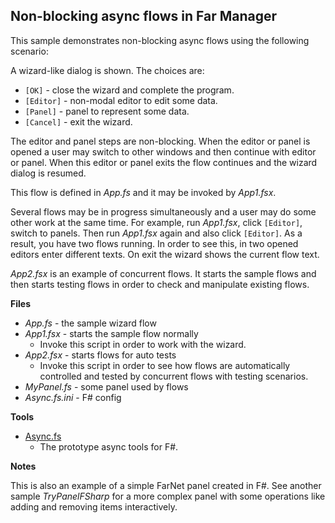
## Non-blocking async flows in Far Manager

This sample demonstrates non-blocking async flows using the following scenario:

A wizard-like dialog is shown. The choices are:

- `[OK]` - close the wizard and complete the program.
- `[Editor]` - non-modal editor to edit some data.
- `[Panel]` - panel to represent some data.
- `[Cancel]` - exit the wizard.

The editor and panel steps are non-blocking. When the editor or panel is opened
a user may switch to other windows and then continue with editor or panel. When
this editor or panel exits the flow continues and the wizard dialog is resumed.

This flow is defined in *App.fs* and it may be invoked by *App1.fsx*.

Several flows may be in progress simultaneously and a user may do some other
work at the same time. For example, run *App1.fsx*, click `[Editor]`, switch
to panels. Then run *App1.fsx* again and also click `[Editor]`. As a result,
you have two flows running. In order to see this, in two opened editors enter
different texts. On exit the wizard shows the current flow text.

*App2.fsx* is an example of concurrent flows. It starts the sample flows and
then starts testing flows in order to check and manipulate existing flows.

**Files**

- *App.fs* - the sample wizard flow
- *App1.fsx* - starts the sample flow normally
    - Invoke this script in order to work with the wizard.
- *App2.fsx* - starts flows for auto tests
    - Invoke this script in order to see how flows are automatically
      controlled and tested by concurrent flows with testing scenarios.
- *MyPanel.fs* - some panel used by flows
- *Async.fs.ini* - F# config

**Tools**

- [Async.fs](https://github.com/nightroman/FarNet/blob/master/FSharpFar/src/Async.fs)
    - The prototype async tools for F#.

**Notes**

This is also an example of a simple FarNet panel created in F#. See another
sample *TryPanelFSharp* for a more complex panel with some operations like
adding and removing items interactively.

